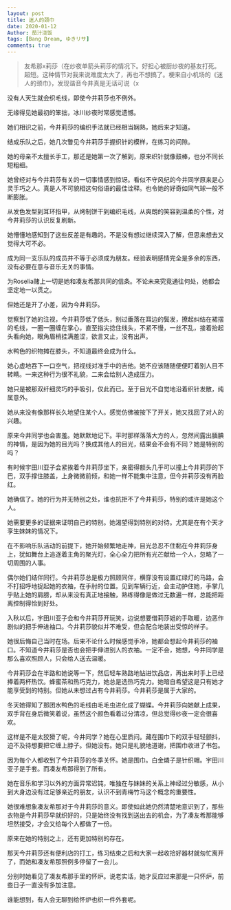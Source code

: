 ```yaml
---
layout: post
title: 迷人的颈巾
date: 2020-01-12
Author: 茄汁浇饭 
tags: [Bang Dream, ゆきリサ]
comments: true
---
```


> 友希那x莉莎（在纱夜单箭头莉莎的情况下。好担心被厨纱夜的基友打死。超短。这种情节对我来说难度太大了，再也不想搞了。梗来自小机场的《迷人的颈巾》，发现谐音今井真是无话可说（x

没有人天生就会织毛线，即使今井莉莎也不例外。

无缘得见她最初的笨拙，冰川纱夜时常感觉遗憾。

她们相识之前，今井莉莎的编织手法就已经相当娴熟，她后来才知道。

结成乐队之后，她几次瞥见今井莉莎手握织针的模样，在练习的间隙。

她的母亲不太擅长手工，那还是她第一次了解到，原来织针就像鼓棒，也分不同长短粗细。

她曾经对与今井莉莎有关的一切事情感到惊讶。看似不守风纪的今井同学原来是心灵手巧之人。真是人不可貌相这句俗语的最佳诠释。也令她的好奇如同气球一般不断膨胀。

从发色发型到耳环指甲，从烤制饼干到编织毛线，从爽朗的笑容到温柔的个性，对今井莉莎的认识反复刷新。

她懵懂地感知到了这些反差是有趣的。不是没有想过继续深入了解，但思来想去又觉得大可不必。

成为同一支乐队的成员并不等于必须成为朋友。经验表明感情完全是多余的东西，没有必要在意与音乐无关的事情。

为Roselia赌上一切是她和凑友希那共同的信条。不论未来究竟通往何处，她都会坚定地一以贯之。

但她还是开了小差，因为今井莉莎。

觉察到了她的注视，今井莉莎低了低头，别过垂落在耳边的鬓发，撩起纠结在裙摆的毛线，一圈一圈缠在掌心，直至指尖捻住线头，不紧不慢，一丝不乱，接着抬起头看向她，眼角眉梢挂满羞涩，欲言又止，没有出声。

水鸭色的织物摊在膝头，不知道最终会成为什么。

她心虚地吞下一口空气，把视线对准手中的吉他。她不应该随随便便盯着别人目不转睛。一来这种行为很不礼貌，二来会给别人造成压力。

她只是被那双纤细灵巧的手吸引，仅此而已。至于目光不自觉地沿着织针发散，纯属意外。

她从来没有像那样长久地望住某个人。感觉仿佛被按下了开关，她又找回了对人的兴趣。

原来今井同学也会害羞。她默默地记下。平时那样落落大方的人，忽然间露出腼腆的神情，是因为她的目光吗？换成其他人的目光，结果会不会有不同？她是特别的吗？

有时候宇田川亚子会紧挨着今井莉莎坐下，亲密得额头几乎可以撞上今井莉莎的下巴，双手撑住膝盖，上身微微前倾，和她一样不能集中注意，但今井莉莎没有再脸红。

她确信了。她的行为并无特别之处，谁也抗拒不了今井莉莎，特别的或许是她这个人。

她需要更多的证据来证明自己的特别。她渴望得到特别的对待。尤其是在有个天才孪生妹妹的情况下。

在不影响乐队活动的前提下，她开始频繁地走神，目光总忍不住黏在今井莉莎身上，犹如舞台上追逐着主角的聚光灯，全心全力把所有光芒献给一个人，忽略了一切周围的人事。

偶尔她们结伴同行。今井莉莎总是极力照顾同伴，横穿没有设置红绿灯的马路，会不打招呼地捉起她的衣袖，在手肘的位置。见到车辆行近，会主动护住她，手掌几乎贴上她的肩膀，却从来没有真正地接触，熟练得像是做过无数遍一样，总能把距离控制得恰到好处。

入秋以后，宇田川亚子会和今井莉莎开玩笑，边说想要借莉莎姐的手取暖，边恶作剧似的把手伸进袖口。今井莉莎貌似并不难受，但会配合地装出受惊的样子。

她很后悔自己当时在场。后来不论什么时候感觉手冷，她都会想起今井莉莎的袖口。不知道今井莉莎是否也会把手伸进别人的衣袖。一定不会，她想，今井同学是那么喜欢照顾人，只会给人送去温暖。

今井莉莎会在半路和她说等一下，然后轻车熟路地钻进饮品店，再出来时手上已经捧着两杯热饮。蜂蜜茶和热巧克力，她总是选热巧克力。她暗自希望这是只有她才能享受到的特别。但她从未想过占有今井莉莎。今井莉莎是属于大家的。

冬天她得知了那团水鸭色的毛线由毛毛虫进化成了蝴蝶。今井莉莎向她献上成果，双手背在身后微笑着说，虽然这个颜色看着过分清凉，但总觉得纱夜一定会很喜欢。

这样是不是太狡猾了呢，今井同学？她在心里质问。藏在围巾下的双手轻轻颤抖，迫不及待想要把它缠上脖子。但她没有。她只是礼貌地道谢，把围巾收进了书包。

因为每个人都收到了今井莉莎的冬季关怀。她是围巾。白金燐子是针织帽。宇田川亚子是手套。而凑友希那得到了所有。

她在音乐和学习以外的方面异常迟钝，唯独在与妹妹的关系上神经过分敏感，从小到大身边没有过足够亲近的朋友，认识不到青梅竹马这个概念的重要性。

她很难想象凑友希那对于今井莉莎的意义。即使如此她仍然清楚地意识到了，那些衣物是今井莉莎早就织好的，只是始终没有找到送出去的机会，为了凑友希那能够坦然接受，才会又给每个人都做了一份。

原来在她的特别之上，还有更加特别的存在。

那天今井莉莎还有便利店的打工，练习结束之后和大家一起收拾好器材就匆忙离开了，而她和凑友希那照例多停留了一会儿。

分别时她看见了凑友希那手里的怀炉。说老实话，她才反应过来那是一只怀炉，前些日子一直没有多加注意。

谁能想到，有人会无聊到给怀炉也织一件外套呢。
